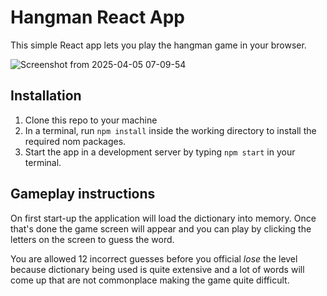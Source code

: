 # Hangman React App

This simple React app lets you play the hangman game in your browser.

![Screenshot from 2025-04-05 07-09-54](https://github.com/user-attachments/assets/cde62f54-bc66-4731-85ec-6e2d10e6b0df)

## Installation

1. Clone this repo to your machine
2. In a terminal, run `npm install` inside the working directory to install the required nom packages.
3. Start the app in a development server by typing `npm start` in your terminal.

## Gameplay instructions

On first start-up the application will load the dictionary into memory. Once that's done the game screen
will appear and you can play by clicking the letters on the screen to guess the word.

You are allowed 12 incorrect guesses before you official *lose* the level because dictionary being used is
quite extensive and a lot of words will come up that are not commonplace making the game quite difficult.
